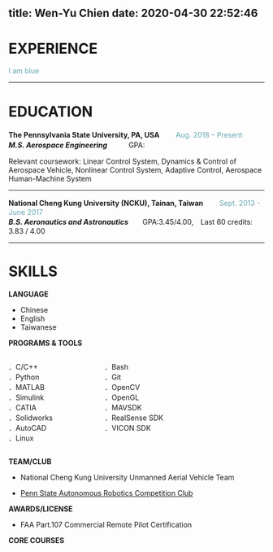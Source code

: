 title: Wen-Yu Chien
date: 2020-04-30 22:52:46
---
<style>
.grid {
  display: flex;
  width: 75%;
  text-align: left;
}
.col-1-2 {
  flex: 1;
}
.cole-1-2:last-child {
  margin-center: 20px;
}
.column-left{
  float: left;
  width: 33%;
  text-align: left;
}
.column-center{
  display: inline-block;
  width: 33%;
  text-align: center;
}
.column-right{
  float: right;
  width: 33%;
  text-align: right;
}
</style>



# EXPERIENCE

<font color=#66A5B4>I am blue</font>
***
# EDUCATION
**The Pennsylvania State University, PA, USA** &emsp;　<font color=#66A5B4>Aug. 2018 – Present</font>	
***M.S. Aerospace Engineering***　　　GPA:	

Relevant coursework: Linear Control System, Dynamics & Control of Aerospace Vehicle,
Nonlinear Control System, Adaptive Control, Aerospace Human-Machine System 
***
**National Cheng Kung University (NCKU), Tainan, Taiwan** &emsp;　<font color=#66A5B4>Sept. 2013 - June 2017</font>	
***B.S. Aeronautics and Astronautics***　　GPA:3.45/4.00,　Last 60 credits: 3.83 / 4.00

***
# SKILLS
**LANGUAGE**	
* Chinese
* English
* Taiwanese

**PROGRAMS & TOOLS**
<div class="grid">
    <div class="col-1-2">
       <p>．C/C++<br>．Python<br>．MATLAB<br>．Simulink<br>．CATIA<br>．Solidworks<br>．AutoCAD<br>．Linux</p>
    </div>
    <div class="col-1-2">
       <p>．Bash<br>．Git<br>．OpenCV<br>．OpenGL<br>．MAVSDK<br>．RealSense SDK<br>．VICON SDK</p>
    </div>
</div>

<!--
<div class="grid">
    <div class="col-1-2">
       <div class="content">
         Programming
           <div class="grid">
              <div class="col-1-2">
                 <div class="content">
                     <p>．C/C++<br>．Python<br>．MATLAB<br>．Simulink<br>．CATIA<br>．Solidworks<br>．AutoCAD<br>．Linux</p>
                 </div>
              </div>
              <div class="col-1-2">
                 <div class="content">
                     <p>．Bash<br>．Git<br>．OpenCV<br>．OpenGL<br>．MAVSDK<br>．RealSense SDK<br>．VICON SDK</p>
                 </div>
              </div>
          </div>
       </div>
    </div>
    <div class="col-1-2">
       <div class="content">
         Tools
         <div class="grid">
            <div class="col-1-2">
               <div class="content">
                   <p>．C/C++<br>．Python<br>．MATLAB<br>．Simulink<br>．CATIA<br>．Solidworks<br>．AutoCAD<br>．Linux</p>
               </div>
            </div>
            <div class="col-1-2">
               <div class="content">
                   <p>．Bash<br>．Git<br>．OpenCV<br>．OpenGL<br>．MAVSDK<br>．RealSense SDK<br>．VICON SDK</p>
               </div>
            </div>
        </div>
       </div>
    </div>
</div>
-->
<!-- | ．C/C++<br>．Python<br>．MATLAB<br>．Simulink<br>．CATIA<br>．Solidworks<br>．AutoCAD<br>．Linux | ．Bash<br>．Git<br>．OpenCV<br>．OpenGL<br>．MAVSDK<br>．RealSense SDK<br>．VICON SDK |
|---|---| -->

**TEAM/CLUB**	
* National Cheng Kung University Unmanned Aerial Vehicle Team

* [Penn State Autonomous Robotics Competition Club](https://sites.psu.edu/arcc/)

**AWARDS/LICENSE**	
* FAA Part.107 Commercial Remote Pilot Certification

**CORE COURSES**

